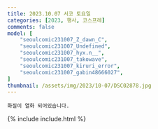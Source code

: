 ```yaml
---
title: 2023.10.07 서코 토요일
categories: [2023, 행사, 코스프레]
comments: false
model: [
    "seoulcomic231007_Z_dawn_C",
    "seoulcomic231007_Undefined",
    "seoulcomic231007_hyx.n__",
    "seoulcomic231007_takowave",
    "seoulcomic231007_kiruri_error",
    "seoulcomic231007_gabin48666027",
]
thumbnail: /assets/img/2023/10-07/DSC02878.jpg
---
```


`화질이 열화 되어있습니다.`

{% include include.html %}